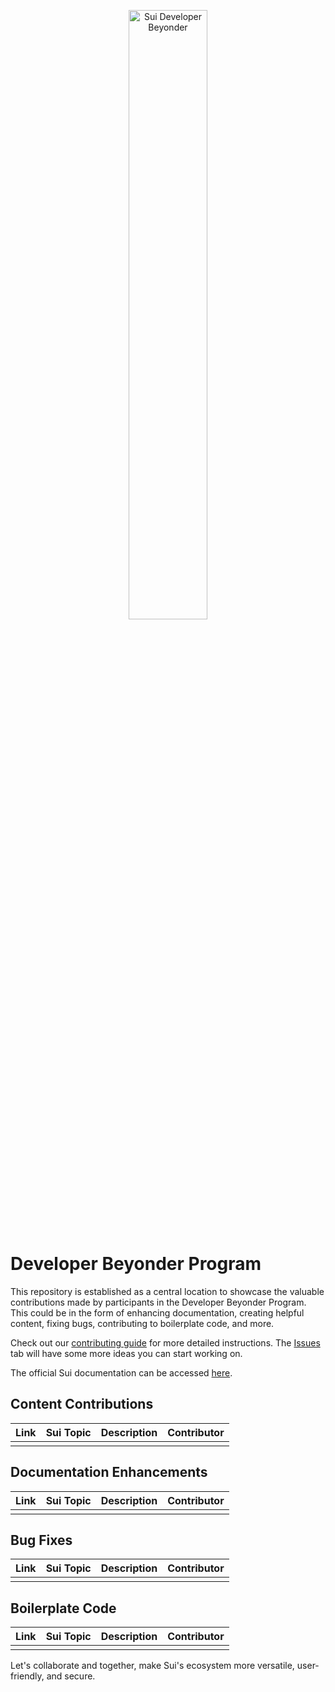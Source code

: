 <p align="center">
  <img src="https://github.com/catmcgee/sui-developer-catalysts/assets/43999360/9497ae3b-7375-4156-b482-b31e7b30feb3" alt="Sui Developer Beyonder" height=50% width=50%/>
</p>


# Developer Beyonder Program 

This repository is established as a central location to showcase the valuable contributions made by participants in the Developer Beyonder Program. This could be in the form of enhancing documentation, creating helpful content, fixing bugs, contributing to boilerplate code, and more.

Check out our [contributing guide](https://github.com/catmcgee/sui-developer-catalysts/blob/main/CONTRIBUTING.md) for more detailed instructions. The [Issues](https://github.com/catmcgee/sui-developer-catalysts/issues) tab will have some more ideas you can start working on.

The official Sui documentation can be accessed [here](https://docs.sui.io/).

## Content Contributions

| Link | Sui Topic | Description | Contributor |
| ---- | ------ | ----------- | ---- |
|      |        |             |      |

## Documentation Enhancements

| Link | Sui Topic | Description | Contributor |
| ---- | ------ | ----------- | ---- |
|      |        |             |      |

## Bug Fixes

| Link | Sui Topic | Description | Contributor |
| ---- | ------ | ----------- | ---- |
|      |        |             |      |

## Boilerplate Code

| Link | Sui Topic | Description | Contributor |
| ---- | ------ | ----------- | ---- |
|      |        |             |      |

Let's collaborate and together, make Sui's ecosystem more versatile, user-friendly, and secure.

